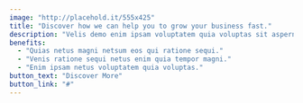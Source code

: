 ```yaml
---
image: "http://placehold.it/555x425"
title: "Discover how we can help you to grow your business fast."
description: "Velis demo enim ipsam voluptatem quia voluptas sit aspernatur netsum lorem fugit, seditum netis velas matrix net nesciunt."
benefits:
  - "Quias netus magni netsum eos qui ratione sequi."
  - "Venis ratione sequi netus enim quia tempor magni."
  - "Enim ipsam netus voluptatem quia voluptas."
button_text: "Discover More"
button_link: "#"
---
```

